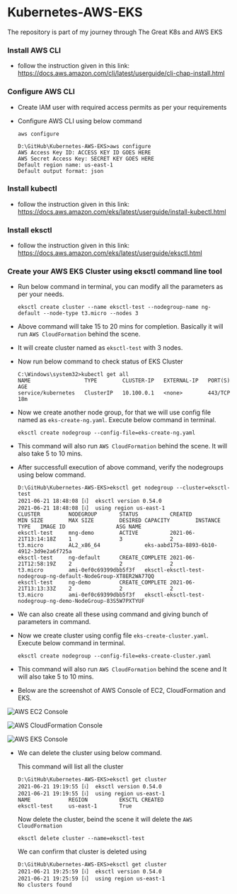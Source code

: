 # Kubernetes-AWS-EKS

The repository is part of my journey through The Great K8s and AWS EKS

### Install AWS CLI

- follow the instruction given in this link: https://docs.aws.amazon.com/cli/latest/userguide/cli-chap-install.html


### Configure AWS CLI

- Create IAM user with required access permits as per your requirements
- Configure AWS CLI using below command

    ```
    aws configure
    ```
    
    ```
    D:\GitHub\Kubernetes-AWS-EKS>aws configure
    AWS Access Key ID: ACCESS KEY ID GOES HERE
    AWS Secret Access Key: SECRET KEY GOES HERE
    Default region name: us-east-1
    Default output format: json
    ```

### Install kubectl

- follow the instruction given in this link: https://docs.aws.amazon.com/eks/latest/userguide/install-kubectl.html

### Install eksctl

- follow the instruction given in this link: https://docs.aws.amazon.com/eks/latest/userguide/eksctl.html

### Create your AWS EKS Cluster using eksctl command line tool

- Run below command in terminal, you can modify all the parameters as per your needs.

    ```
    eksctl create cluster --name eksctl-test --nodegroup-name ng-default --node-type t3.micro --nodes 3
    ```

- Above command will take 15 to 20 mins for completion. Basically it will run `AWS CloudFormation` behind the scene.

- It will create cluster named as `eksctl-test` with 3 nodes.

- Now run below command to check status of EKS Cluster

    ```
    C:\Windows\system32>kubectl get all
    NAME                 TYPE        CLUSTER-IP   EXTERNAL-IP   PORT(S)   AGE
    service/kubernetes   ClusterIP   10.100.0.1   <none>        443/TCP   18m
    ```

- Now we create another node group, for that we will use config file named as `eks-create-ng.yaml`. Execute below command in terminal.

    ```
    eksctl create nodegroup --config-file=eks-create-ng.yaml
    ```

- This command will also run `AWS CloudFormation` behind the scene. It will also take 5 to 10 mins.
- After successfull execution of above command, verify the nodegroups using below command.

    ```
    D:\GitHub\Kubernetes-AWS-EKS>eksctl get nodegroup --cluster=eksctl-test
    2021-06-21 18:48:08 [ℹ]  eksctl version 0.54.0
    2021-06-21 18:48:08 [ℹ]  using region us-east-1
    CLUSTER         NODEGROUP       STATUS          CREATED                 MIN SIZE        MAX SIZE        DESIRED CAPACITY        INSTANCE TYPE   IMAGE ID                ASG NAME
    eksctl-test     mng-demo        ACTIVE          2021-06-21T13:14:18Z    1               3               2                       t3.micro        AL2_x86_64              eks-aabd175a-8893-6b10-4912-3d9e2a6f725a
    eksctl-test     ng-default      CREATE_COMPLETE 2021-06-21T12:58:19Z    2               2               2                       t3.micro        ami-0ef0c69399dbb5f3f   eksctl-eksctl-test-nodegroup-ng-default-NodeGroup-XT8ER2WA77QQ
    eksctl-test     ng-demo         CREATE_COMPLETE 2021-06-21T13:13:33Z    2               2               2                       t3.micro        ami-0ef0c69399dbb5f3f   eksctl-eksctl-test-nodegroup-ng-demo-NodeGroup-83S5W7PXTYUF
    ```

- We can also create all these using command and giving bunch of parameters in command.

- Now we create cluster using config file `eks-create-cluster.yaml`. Execute below command in terminal.

    ```
    eksctl create nodegroup --config-file=eks-create-cluster.yaml
    ```

- This command will also run `AWS CloudFormation` behind the scene and It will also take 5 to 10 mins.


- Below are the screenshot of AWS Console of EC2, CloudFormation and EKS.

![AWS EC2 Console](https://github.com/imdhruv99/Kubernetes-AWS-EKS/blob/main/Images/ec2_eks_test_.png)

![AWS CloudFormation Console](https://github.com/imdhruv99/Kubernetes-AWS-EKS/blob/main/Images/cf_eks_test.png)

![AWS EKS Console](https://github.com/imdhruv99/Kubernetes-AWS-EKS/blob/main/Images/eks_eks_test.png)

- We can delete the cluster using below command.

    This command will list all the cluster
    ```
    D:\GitHub\Kubernetes-AWS-EKS>eksctl get cluster
    2021-06-21 19:19:55 [ℹ]  eksctl version 0.54.0
    2021-06-21 19:19:55 [ℹ]  using region us-east-1
    NAME            REGION          EKSCTL CREATED
    eksctl-test     us-east-1       True
    ```

    Now delete the cluster, beind the scene it will delete the `AWS CloudFormation`
    ```
    eksctl delete cluster --name=eksctl-test 
    ```

    We can confirm that cluster is deleted using 
    ```
    D:\GitHub\Kubernetes-AWS-EKS>eksctl get cluster
    2021-06-21 19:25:59 [ℹ]  eksctl version 0.54.0
    2021-06-21 19:25:59 [ℹ]  using region us-east-1
    No clusters found
    ``` 